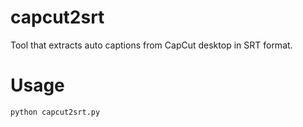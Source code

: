 # capcut2srt
Tool that extracts auto captions from CapCut desktop in SRT format.

# Usage
```batch
python capcut2srt.py
```
